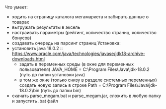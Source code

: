 Что умеет:
- ходить на страницу каталога мегамаркета и забирать данные о товарах
- выгружать результаты в эксель
- настраивать параметры (рейтинг, количество страниц, количество бонусов)
- создавать очередь на парсинг страниц
Установка:
- установить java 18.0.2 :: https://www.oracle.com/java/technologies/javase/jdk18-archive-downloads.html
  - задать в переменных среды (в окне для переменных пользователя) JAVA_HOME = C:\Program Files\Java\jdk-18.0.2 (путь до папки установки java)
  - в том же окне (только снизу в разделе системных переменных) создать новую запись в строке Path = C:\Program Files\Java\jdk-18.0.2\bin (путь до папки bin)
- скачать parse_megam.bat и parse_megam.jar, сложить в любую папку и запустить .bat файл
